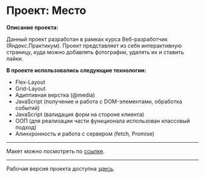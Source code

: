 # Проект: Место

**Описание проекта:**

Данный проект разработан в рамках курса Веб-разработчик (Яндекс.Практикум).
Проект представляет из себя интерактивную страницу, куда можно добавлять фотографии, удалять их и ставить лайки.

**В проекте использовались следующие технологии:**

* Flex-Layout
* Grid-Layout
* Адиптивная верстка (@media)
* JavaScript (получение и работа с DOM-элементами, обработка событий)
* JavaScript (валидация форм на стороне клиента)
* ООП (для реализации части функционала использован классовый подход)
* Алинхронность и работа с сервером (fetch, Promise)

____
Макет можно посмотреть по [ссылке](https://www.figma.com/file/2cn9N9jSkmxD84oJik7xL7/JavaScript.-Sprint-4?node-id=0%3A1).

____
Рабочая версия проекта доступна [здесь](https://evgenytomson.github.io/mesto/).
